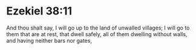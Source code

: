 # Ezekiel 38:11

And thou shalt say, I will go up to the land of unwalled villages; I will go to them that are at rest, that dwell safely, all of them dwelling without walls, and having neither bars nor gates,